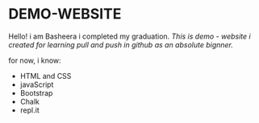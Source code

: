 # DEMO-WEBSITE

Hello! i am Basheera i completed my graduation.
*This is demo - website i created for  learning pull and push in github as an absolute bignner.*

for now, i know:

+ HTML and CSS 
+ javaScript
+ Bootstrap
+ Chalk
+ repl.it
  



